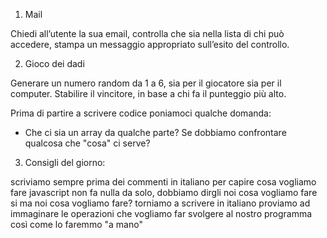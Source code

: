1. Mail

Chiedi all’utente la sua email, controlla che sia nella lista di chi può accedere, stampa un messaggio appropriato sull’esito del controllo.

2. Gioco dei dadi

Generare un numero random da 1 a 6, sia per il giocatore sia per il computer. Stabilire il vincitore, in base a chi fa il punteggio più alto.

Prima di partire a scrivere codice poniamoci qualche domanda: 
- Che ci sia un array da qualche parte? Se dobbiamo confrontare qualcosa che "cosa" ci serve?

3. Consigli del giorno:

scriviamo sempre prima dei commenti in italiano per capire cosa vogliamo fare
javascript non fa nulla da solo, dobbiamo dirgli noi cosa vogliamo fare
si ma noi cosa vogliamo fare?
torniamo a scrivere in italiano
proviamo ad immaginare le operazioni che vogliamo far svolgere al nostro programma così come lo faremmo "a mano"